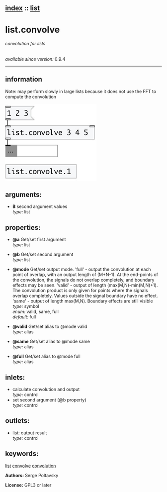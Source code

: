 [index](index.html) :: [list](category_list.html)
---

# list.convolve

###### convolution for lists

*available since version:* 0.9.4

---


## information
Note: may perform slowly in large lists because it does not use the FFT to compute the convolution


[![example](../examples/img/list.convolve.jpg)](../examples/pd/list.convolve.pd)



## arguments:

* **B**
second argument values<br>
_type:_ list<br>





## properties:

* **@a** 
Get/set first argument<br>
_type:_ list<br>

* **@b** 
Get/set second argument<br>
_type:_ list<br>

* **@mode** 
Get/set output mode. &#39;full&#39; - output the convolution at each point of overlap, with an
output length of (M+N-1). At the end-points of the convolution, the signals do
not overlap completely, and boundary effects may be seen. &#39;valid&#39; - output of
length (max(M,N)-min(M,N)+1). The convolution product is only given for points
where the signals overlap completely. Values outside the signal boundary have
no effect. &#39;same&#39; - output of length max(M,N). Boundary effects are still
visible<br>
_type:_ symbol<br>
_enum:_ valid, same, full<br>
_default:_ full<br>

* **@valid** 
Get/set alias to @mode valid<br>
_type:_ alias<br>

* **@same** 
Get/set alias to @mode same<br>
_type:_ alias<br>

* **@full** 
Get/set alias to @mode full<br>
_type:_ alias<br>



## inlets:

* calculate convolution and output<br>
_type:_ control
* set second argument (@b property)<br>
_type:_ control



## outlets:

* list: output result<br>
_type:_ control



## keywords:

[list](keywords/list.html)
[convolve](keywords/convolve.html)
[convolution](keywords/convolution.html)






**Authors:** Serge Poltavsky




**License:** GPL3 or later





